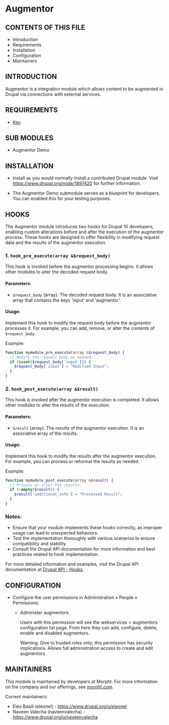 # Augmentor

## CONTENTS OF THIS FILE

 * Introduction
 * Requirements
 * Installation
 * Configuration
 * Maintainers

## INTRODUCTION

Augmentor is a integration module which allows content to be augmented in Drupal
via connections with external services.

## REQUIREMENTS

* [Key](https://www.drupal.org/project/key).

## SUB MODULES

 * Augmentor Demo

## INSTALLATION

 * Install as you would normally install a contributed Drupal module. Visit
   https://www.drupal.org/node/1897420 for further information.

 * The Augmentor Demo submodule serves as a blueprint for developers.
   You can enabled this for your testing purposes.
  
## HOOKS

The Augmentor module introduces two hooks for Drupal 10 developers, enabling custom alterations before and after the execution of the augmentor process. These hooks are designed to offer flexibility in modifying request data and the results of the augmentor execution.

### 1. `hook_pre_execute(array &$request_body)`

This hook is invoked before the augmentor processing begins. It allows other modules to alter the decoded request body.

#### Parameters:
- `$request_body` (array): The decoded request body. It is an associative array that contains the keys 'input' and 'augmentor'.

#### Usage:
Implement this hook to modify the request body before the augmentor processes it. For example, you can add, remove, or alter the contents of `$request_body`.

Example:
```php
function mymodule_pre_execute(array &$request_body) {
  // Modify the request body as needed.
  if (isset($request_body['input'])) {
    $request_body['input'] = "Modified Input";
  }
}
```

### 2. `hook_post_execute(array &$result)`

This hook is invoked after the augmentor execution is completed. It allows other modules to alter the results of the execution.

#### Parameters:
- `$result` (array): The results of the augmentor execution. It is an associative array of the results.

#### Usage:
Implement this hook to modify the results after the augmentor execution. For example, you can process or reformat the results as needed.

Example:
```php
function mymodule_post_execute(array &$result) {
  // Process or alter the results.
  if (!empty($result)) {
    $result['additional_info'] = "Processed Result";
  }
}
```

### Notes:
- Ensure that your module implements these hooks correctly, as improper usage can lead to unexpected behaviors.
- Test the implementation thoroughly with various scenarios to ensure compatibility and stability.
- Consult the Drupal API documentation for more information and best practices related to hook implementation.

For more detailed information and examples, visit the Drupal API documentation at [Drupal API - Hooks](https://api.drupal.org/api/drupal/core%21core.api.php/group/hooks/10).

## CONFIGURATION


 * Configure the user permissions in Administration » People » Permissions:

   - Administer augmentors

     Users with this permission will see the webservices > augmentors
     configuration list page. From here they can add, configure, delete, enable
     and disabled augmentors.

     Warning: Give to trusted roles only; this permission has security
     implications. Allows full administration access to create and edit
     augmentors.


## MAINTAINERS

This module is maintained by developers at Morpht. For more information on the
company and our offerings, see [morpht.com](https://morpht.com/).

Current maintainers:
 * Eleo Basili (eleonel) - https://www.drupal.org/u/eleonel
 * Naveen Valecha (naveenvalecha) - https://www.drupal.org/u/naveenvalecha
